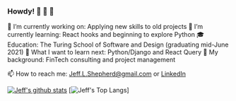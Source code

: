 ### Howdy! 👋 👋 👋



🔭 I’m currently working on: Applying new skills to old projects
🌱 I’m currently learning: React hooks and beginning to explore Python
🎓   Education: The Turing School of Software and Design (graduating mid-June 2021)
🔭   What I want to learn next: Python/Django and React Query
🏢   My background: FinTech consulting and project management
<!--- 💬   Ask me about: -->
📫 How to reach me: Jeff.L.Shepherd@gmail.com or [LinkedIn](https://www.linkedin.com/in/jefflshepherd/)

[![Jeff's github stats](https://github-readme-stats.vercel.app/api?username=JeffShepherd&theme=merko)](https://github.com/JeffShepherd/github-readme-stats)
[![Jeff's Top Langs](https://github-readme-stats.vercel.app/api/top-langs/?username=JeffShepherd&langs_count=5&theme=merko&layout=compact)]
